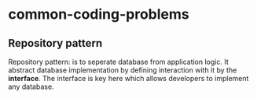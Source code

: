 # common-coding-problems


## Repository pattern

Repository pattern: is to seperate database from application logic. It abstract database implementation by defining interaction with it by the **interface**. The interface is key here which allows developers to implement any database. 


